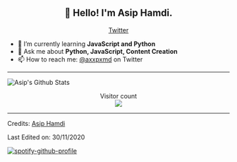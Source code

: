 <h2 align="center">👋 Hello! I'm Asip Hamdi.</h2>
<p align="center">
  <a href="https://twitter.com/axxpxmd">Twitter</a>
</p>

- 🌱 I’m currently learning **JavaScript and Python**
- 💬 Ask me about **Python, JavaScript, Content Creation**
- 📫 How to reach me: [@axxpxmd](https://twitter.com/axxpxmd) on Twitter

-----

<img align="center" alt="Asip's Github Stats" src="https://github-readme-stats.vercel.app/api?username=axxpxmd&show_icons=true&hide_border=true" />

<p align="center"> 
  Visitor count<br>
  <img src="https://profile-counter.glitch.me/axxpxmd/count.svg" />
</p>

-----
Credits: [Asip Hamdi](https://github.com/axxpxmd)

Last Edited on: 30/11/2020

[![spotify-github-profile](https://spotify-github-profile.vercel.app/api/view?uid=dcjy2xbx93a58sje5dl5d3a8k&cover_image=true&theme=novatorem&bar_color=000000&bar_color_cover=false)](https://spotify-github-profile.vercel.app/api/view?uid=dcjy2xbx93a58sje5dl5d3a8k&redirect=true)
